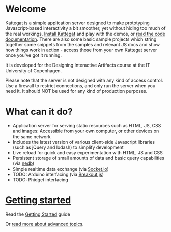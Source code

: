 # Welcome

Kattegat is a simple application server designed to make prototyping Javascript-based interactivity a bit smoother, yet without hiding too much of the real workings. <a href="https://github.com/ClintH/kattegat/blob/master/INSTALL.md">Install Kattegat</a> and play with the demos, or <a href="https://github.com/ClintH/kattegat/blob/master/DOCS.md">read the code documentation</a>. There are also some basic sample projects which string together some snippets from the samples and relevant JS docs and show how things work in action - access those from your own Kattegat server once you've got it running.

It is developed for the Designing Interactive Artifacts course at the IT University of Copenhagen.

Please note that the server is not designed with any kind of access control. Use a firewall to restrict connections, and only run the server when you need it. It should NOT be used for any kind of production purposes.

# What can it do?

* Application server for serving static resources such as HTML, JS, CSS and images: Accessible from your own computer, or other devices on the same network
* Includes the latest version of various client-side Javascript libraries (such as jQuery and lodash) to simplify development
* Live reload for quick and easy experimentation with HTML, JS and CSS
* Persistent storage of small amounts of data and basic query capabilities (via [nedb](https://github.com/louischatriot/nedb))
* Simple realtime data exchange (via [Socket.io](http://socket.io))
* TODO: Arduino interfacing (via [Breakout.js](http://breakoutjs.com))
* TODO: Phidget interfacing

# <a href="https://github.com/ClintH/kattegat/blob/master/INSTALL.md">Getting started</a>

Read the <a href="https://github.com/ClintH/kattegat/blob/master/INSTALL.md">Getting Started</a> guide

Or <a href="https://github.com/ClintH/kattegat/blob/master/GOOD TO KNOW.md">read more about advanced topics</a>.